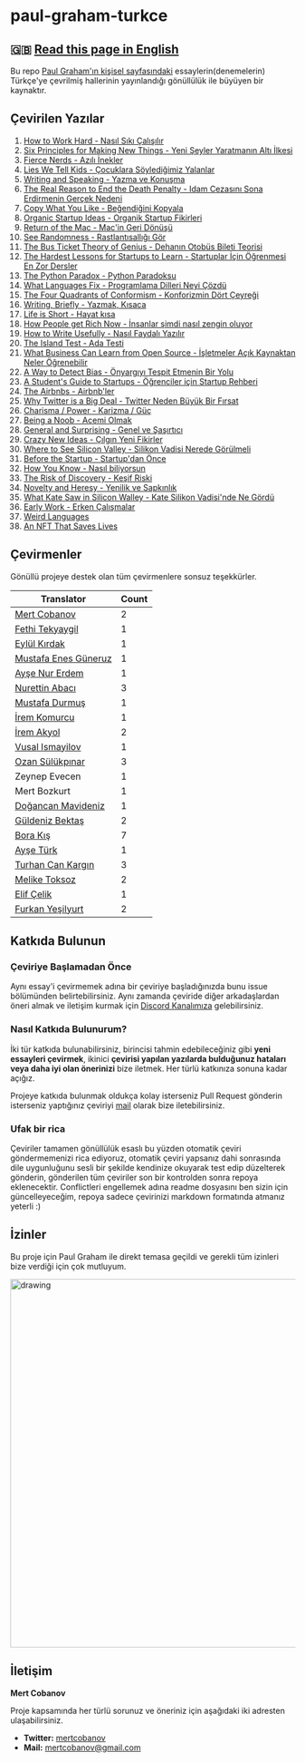 # paul-graham-turkce

## 🇬🇧 [Read this page in English](README-EN.md)

Bu repo [Paul Graham'ın kişisel sayfasındaki](http://paulgraham.com/articles.html) essaylerin(denemelerin) Türkçe'ye çevrilmiş hallerinin yayınlandığı gönüllülük ile büyüyen bir kaynaktır.

## Çevirilen Yazılar

1. [How to Work Hard - Nasıl Sıkı Çalışılır](articles/how-to-work-hard.md)
1. [Six Principles for Making New Things - Yeni Şeyler Yaratmanın Altı İlkesi](articles/six-principles-for-making-new-things.md)
1. [Fierce Nerds - Azılı İnekler](articles/fierce-nerds.md)
1. [Lies We Tell Kids - Çocuklara Söylediğimiz Yalanlar](articles/lies-we-tell-kids.md)
1. [Writing and Speaking - Yazma ve Konuşma](articles/writing-and-speaking.md)
1. [The Real Reason to End the Death Penalty - Idam Cezasını Sona Erdirmenin Gerçek Nedeni](articles/the-real-reason-to-end-the-death-penalty.md)
1. [Copy What You Like - Beğendiğini Kopyala](articles/copy-what-you-like.md)
1. [Organic Startup Ideas - Organik Startup Fikirleri](articles/organic-startup-ideas.md)
1. [Return of the Mac - Mac'in Geri Dönüşü](articles/return-of-the-mac.md)
1. [See Randomness - Rastlantısallığı Gör](articles/see-randomness.md)
1. [The Bus Ticket Theory of Genius - Dehanın Otobüs Bileti Teorisi](articles/the-bus-ticket-theory-of-genius.md)
1. [The Hardest Lessons for Startups to Learn - Startuplar İçin Öğrenmesi En Zor Dersler](articles/the-hardest-lessons-for-startups-to-learn.md)
1. [The Python Paradox - Python Paradoksu](articles/the-python-paradox.md)
1. [What Languages Fix - Programlama Dilleri Neyi Çözdü](articles/what-languages-fix.md)
1. [The Four Quadrants of Conformism - Konforizmin Dört Çeyreği](articles/four-quadrants-of-conformism.md)
1. [Writing, Briefly - Yazmak, Kısaca](articles/writing-briefly.md)
1. [Life is Short - Hayat kısa](articles/life-is-short.md)
1. [How People get Rich Now - İnsanlar şimdi nasıl zengin oluyor](articles/how-people-get-rich-now.md)
1. [How to Write Usefully - Nasıl Faydalı Yazılır](articles/how-to-write-usefully.md)
1. [The Island Test - Ada Testi](articles/the-island-test.md)
1. [What Business Can Learn from Open Source - İşletmeler Açık Kaynaktan Neler Öğrenebilir](articles/what-business-can-learn-from-open-source.md)
1. [A Way to Detect Bias - Önyargıyı Tespit Etmenin Bir Yolu](articles/a-way-to-detect-bias.md)
1. [A Student's Guide to Startups - Öğrenciler için Startup Rehberi](articles/a-students-guide-to-startups.md)
1. [The Airbnbs - Airbnb'ler](articles/the-airbnbs.md)
1. [Why Twitter is a Big Deal - Twitter Neden Büyük Bir Fırsat](articles/why-twitter-is-a-big-deal.md)
1. [Charisma / Power - Karizma / Güç](articles/charisma-power.md)
1. [Being a Noob - Acemi Olmak](articles/being-a-noob.md)
1. [General and Surprising - Genel ve Şaşırtıcı](articles/general-and-surprising.md)
1. [Crazy New Ideas - Çılgın Yeni Fikirler](articles/crazy-new-ideas.md)
1. [Where to See Silicon Valley - Silikon Vadisi Nerede Görülmeli](articles/where-to-see-silicon-valley.md)
1. [Before the Startup - Startup'dan Önce](articles/before-the-startup.md)
1. [How You Know - Nasıl biliyorsun](articles/how-you-know.md)
1. [The Risk of Discovery - Keşif Riski](articles/the-risk-of-discovery.md)
1. [Novelty and Heresy - Yenilik ve Sapkınlık](articles/novelty-and-heresy.md)
1. [What Kate Saw in Silicon Walley - Kate Silikon Vadisi'nde Ne Gördü](articles/what-kate-saw-in-silicon-walley.md)
1. [Early Work - Erken Çalışmalar](articles/early-work.md)
1. [Weird Languages](articles/weird-languages.md)
1. [An NFT That Saves Lives](articles/an-nft-that-saves-lives.md)

## Çevirmenler

Gönüllü projeye destek olan tüm çevirmenlere sonsuz teşekkürler.

| Translator                                              | Count |
| ------------------------------------------------------- | ----- |
| [Mert Cobanov](https://github.com/cobanov/)             | 2     |
| [Fethi Tekyaygil](https://github.com/TekyaygilFethi)    | 1     |
| [Eylül Kırdak](https://github.com/eylulkirdak/)         | 1     |
| [Mustafa Enes Güneruz](https://github.com/menesguneruz) | 1     |
| [Ayşe Nur Erdem](https://github.com/er-ay)              | 1     |
| [Nurettin Abacı](https://github.com/nurettinabaci)      | 3     |
| [Mustafa Durmuş](https://github.com/mdurmuss)           | 1     |
| [İrem Komurcu](https://github.com/irem-komurcu)         | 1     |
| [İrem Akyol](https://github.com/lastirembender)         | 2     |
| [Vusal Ismayilov](https://github.com/woosal1337)        | 1     |
| [Ozan Sülükpınar](https://github.com/ozansulukpinar)    | 3     |
| Zeynep Evecen                                           | 1     |
| Mert Bozkurt                                            | 1     |
| [Doğancan Mavideniz](https://github.com/mavideniz)      | 1     |
| [Güldeniz Bektaş](https://github.com/GuldenizBektas)    | 2     |
| [Bora Kış](https://github.com/BoraKis)                  | 7     |
| [Ayşe Türk](https://github.com/ayseturkk)               | 1     |
| [Turhan Can Kargın](https://github.com/turhancan97)     | 3     |
| [Melike Toksoz](https://github.com/melikeetoksoz)       | 2     |
| [Elif Çelik](https://github.com/eelifcelik)             | 1     |
| [Furkan Yeşilyurt](https://github.com/furkanyesilyurt)  | 2     |

## Katkıda Bulunun

### Çeviriye Başlamadan Önce

Aynı essay'i çevirmemek adına bir çeviriye başladığınızda bunu issue bölümünden belirtebilirsiniz. Aynı zamanda çeviride diğer arkadaşlardan öneri almak ve iletişim kurmak için [Discord Kanalımıza](https://discord.gg/PY7DwAArwU) gelebilirsiniz.

### Nasıl Katkıda Bulunurum?

İki tür katkıda bulunabilirsiniz, birincisi tahmin edebileceğiniz gibi **yeni essayleri çevirmek**, ikinici **çevirisi yapılan yazılarda bulduğunuz hataları veya daha iyi olan önerinizi** bize iletmek. Her türlü katkınıza sonuna kadar açığız.

Projeye katkıda bulunmak oldukça kolay isterseniz Pull Request gönderin isterseniz yaptığınız çeviriyi [mail](mailto:mertcobanov@gmail.com) olarak bize iletebilirsiniz.

### Ufak bir rica

Çeviriler tamamen gönüllülük esaslı bu yüzden otomatik çeviri göndermemenizi rica ediyoruz, otomatik çeviri yapsanız dahi sonrasında dile uygunluğunu sesli bir şekilde kendinize okuyarak test edip düzelterek gönderin, gönderilen tüm çeviriler son bir kontrolden sonra repoya eklenecektir. Conflictleri engellemek adına readme dosyasını ben sizin için güncelleyeceğim, repoya sadece çevirinizi markdown formatında atmanız yeterli :)

## İzinler

Bu proje için Paul Graham ile direkt temasa geçildi ve gerekli tüm izinleri bize verdiği için çok mutluyum.

<img src="assets/paul.png" alt="drawing" width="650"/>

## İletişim

**Mert Cobanov**

Proje kapsamında her türlü sorunuz ve öneriniz için aşağıdaki iki adresten ulaşabilirsiniz.

- **Twitter:** [mertcobanov](https://twitter.com/mertcobanov)
- **Mail:** [mertcobanov@gmail.com](mailto:mertcobanov@gmail.com)
